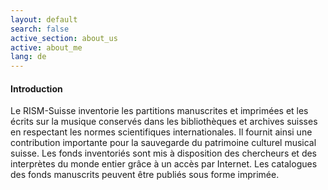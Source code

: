 ```yaml
---
layout: default
search: false
active_section: about_us
active: about_me
lang: de
---
```


#### Introduction

Le RISM-Suisse inventorie les partitions manuscrites et imprimées et les écrits sur la musique conservés dans les bibliothèques et archives suisses en respectant les normes scientifiques internationales. Il fournit ainsi une contribution importante pour la sauvegarde du patrimoine culturel musical suisse. Les fonds inventoriés sont mis à disposition des chercheurs et des interprètes du monde entier grâce à un accès par Internet. Les catalogues des fonds manuscrits peuvent être publiés sous forme imprimée.
